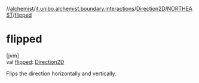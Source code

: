 //[alchemist](../../../../index.md)/[it.unibo.alchemist.boundary.interactions](../../index.md)/[Direction2D](../index.md)/[NORTHEAST](index.md)/[flipped](flipped.md)

# flipped

[jvm]\
val [flipped](flipped.md): [Direction2D](../index.md)

Flips the direction horizontally and vertically.
